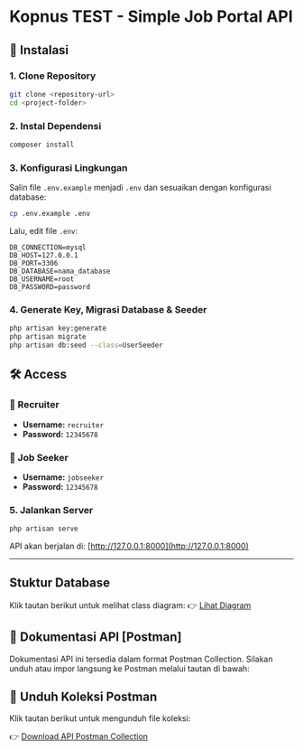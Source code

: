 # Kopnus TEST - Simple Job Portal API

## 🚀 Instalasi

### **1. Clone Repository**
```sh
git clone <repository-url>
cd <project-folder>
```

### **2. Instal Dependensi**
```sh
composer install
```

### **3. Konfigurasi Lingkungan**
Salin file `.env.example` menjadi `.env` dan sesuaikan dengan konfigurasi database:
```sh
cp .env.example .env
```
Lalu, edit file `.env`:
```
DB_CONNECTION=mysql
DB_HOST=127.0.0.1
DB_PORT=3306
DB_DATABASE=nama_database
DB_USERNAME=root
DB_PASSWORD=password
```

### **4. Generate Key, Migrasi Database & Seeder**
```sh
php artisan key:generate
php artisan migrate
php artisan db:seed --class=UserSeeder
```
## 🛠 Access
### 👤 Recruiter
- **Username:** `recruiter`  
- **Password:** `12345678`

### 👤 Job Seeker
- **Username:** `jobseeker`  
- **Password:** `12345678`

### **5. Jalankan Server**
```sh
php artisan serve
```
API akan berjalan di: [http://127.0.0.1:8000](http://127.0.0.1:8000)

---

## Stuktur Database
Klik tautan berikut untuk melihat class diagram:
👉 [Lihat Diagram](https://drive.google.com/file/d/1AssRuMQ0ieJmC4X3AUZv53JtU0zKcBe5/view?usp=sharing)

## 📌 Dokumentasi API [Postman]
Dokumentasi API ini tersedia dalam format Postman Collection. Silakan unduh atau impor langsung ke Postman melalui tautan di bawah:
## 🔗 Unduh Koleksi Postman

Klik tautan berikut untuk mengunduh file koleksi:

👉 [Download API Postman Collection](./Kopnus.postman_collection.json)